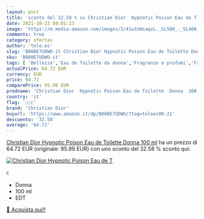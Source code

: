 ```yaml
---
layout: post
title: 'sconto del 32.58 % su Christian Dior  Hypnotic Poison Eau de T  '
date: 2021-10-23 08:01:23
image: 'https://m.media-amazon.com/images/I/41w3zWsaqzL._SL500_._SL400_.jpg'
comments: true
category: ofertas
author: 'tole.es'
slug: 'B000E7UDWO-it Christian Dior Hypnotic Poison Eau de Toilette Donna 100 ml'
sku: 'B000E7UDWO-it'
tags: [ 'Bellezza','Eau de Toilette da donna','Fragranze e profumi','Fragranze e profumi da donna','christian dior', ]
actualPrice: 64.72 EUR
currency: EUR
price: 64.72
comparePrice: 95.99 EUR
prodname: 'Christian Dior  Hypnotic Poison Eau de Toilette  Donna  100 ml'
country: 'it'
flag: '🇮🇹'
brand: 'Christian Dior'
buyurl: 'https://www.amazon.it/dp/B000E7UDWO/?tag=tolees00-21'
descuento: '32.58'
average: '64.72'
---
```


[Christian Dior  Hypnotic Poison Eau de Toilette  Donna  100 ml](https://www.amazon.it/dp/B000E7UDWO/?tag=tolees00-21) ha un prezzo di 64.72 EUR (originale: 95.99 EUR) con uno sconto del 32.58 % sconto qui:

[![Christian Dior  Hypnotic Poison Eau de T](https://m.media-amazon.com/images/I/41w3zWsaqzL._SL500_._SL400_.jpg)](https://www.amazon.it/dp/B000E7UDWO/?tag=tolees00-21)

ℹ️:

- Donna
- 100 ml
- EDT

[🛒 Acquista qui!!](https://www.amazon.it/dp/B000E7UDWO/?tag=tolees00-21)
